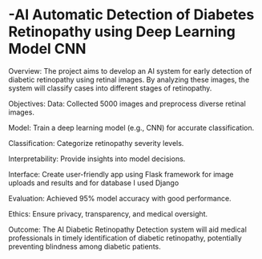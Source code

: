 # -AI Automatic Detection of Diabetes Retinopathy using Deep Learning Model CNN

Overview: The project aims to develop an AI system for early detection of diabetic retinopathy using retinal images. By analyzing these images, the system will classify cases into different stages of retinopathy. 


Objectives:
Data: Collected 5000 images and preprocess diverse retinal images. <br> 

Model: Train a deep learning model (e.g., CNN) for accurate classification.<br>

Classification: Categorize retinopathy severity levels.<br>

Interpretability: Provide insights into model decisions.<br>

Interface: Create user-friendly app using Flask framework for image uploads and results and for database I used Django<br>

Evaluation: Achieved 95% model accuracy with good performance.<br>

Ethics: Ensure privacy, transparency, and medical oversight.<br>


Outcome:
The AI Diabetic Retinopathy Detection system will aid medical professionals in timely identification of diabetic retinopathy, potentially preventing blindness among diabetic patients.





